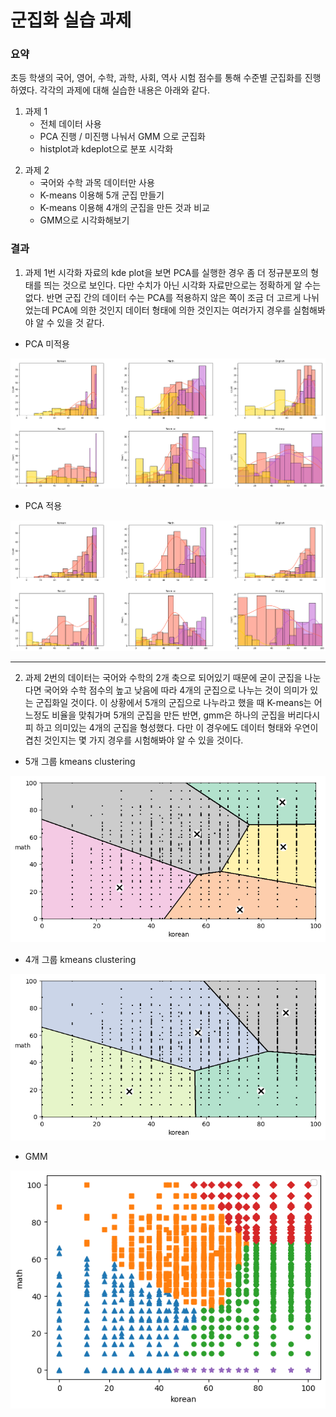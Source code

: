 # 군집화 실습 과제
### 요약
초등 학생의 국어, 영어, 수학, 과학, 사회, 역사 시험 점수를 통해 수준별 군집화를 진행하였다. 각각의 과제에 대해 실습한 내용은 아래와 같다.
1. 과제 1
    - 전체 데이터 사용
    - PCA 진행 / 미진행 나눠서 GMM 으로 군집화
    - histplot과 kdeplot으로 분포 시각화<p>
2. 과제 2
    - 국어와 수학 과목 데이터만 사용
    - K-means 이용해 5개 군집 만들기
    - K-means 이용해 4개의 군집을 만든 것과 비교
    - GMM으로 시각화해보기
    <p>

### 결과
1. 과제 1번 시각화 자료의 kde plot을 보면 PCA를 실행한 경우 좀 더 정규분포의 형태를 띄는 것으로 보인다. 다만 수치가 아닌 시각화 자료만으로는 정확하게 알 수는 없다. 반면 군집 간의 데이터 수는 PCA를 적용하지 않은 쪽이 조금 더 고르게 나뉘었는데 PCA에 의한 것인지 데이터 형태에 의한 것인지는 여러가지 경우를 실험해봐야 알 수 있을 것 같다.<p>
- PCA 미적용
<img src="https://github.com/jjun2648/ML_training/blob/main/%EA%B5%B0%EC%A7%91%ED%99%94%20%EC%8B%A4%EC%8A%B5%20%EA%B3%BC%EC%A0%9C/images/non_pca.png">

- PCA 적용
<img src="https://github.com/jjun2648/ML_training/blob/main/%EA%B5%B0%EC%A7%91%ED%99%94%20%EC%8B%A4%EC%8A%B5%20%EA%B3%BC%EC%A0%9C/images/pca.png">

---
2. 과제 2번의 데이터는 국어와 수학의 2개 축으로 되어있기 때문에 굳이 군집을 나눈다면 국어와 수학 점수의 높고 낮음에 따라 4개의 군집으로 나누는 것이 의미가 있는 군집화일 것이다. 이 상황에서 5개의 군집으로 나누라고 했을 때 K-means는 어느정도 비율을 맞춰가며 5개의 군집을 만든 반면, gmm은 하나의 군집을 버리다시피 하고 의미있는 4개의 군집을 형성했다. 다만 이 경우에도 데이터 형태와 우연이 겹친 것인지는 몇 가지 경우를 시험해봐야 알 수 있을 것이다.

- 5개 그룹 kmeans clustering
<img src="https://github.com/jjun2648/ML_training/blob/main/%EA%B5%B0%EC%A7%91%ED%99%94%20%EC%8B%A4%EC%8A%B5%20%EA%B3%BC%EC%A0%9C/images/kmeans_5.png">

- 4개 그룹 kmeans clustering
<img src="https://github.com/jjun2648/ML_training/blob/main/%EA%B5%B0%EC%A7%91%ED%99%94%20%EC%8B%A4%EC%8A%B5%20%EA%B3%BC%EC%A0%9C/images/kmeans_4.png">

- GMM
<img src="https://github.com/jjun2648/ML_training/blob/main/%EA%B5%B0%EC%A7%91%ED%99%94%20%EC%8B%A4%EC%8A%B5%20%EA%B3%BC%EC%A0%9C/images/GMM.png">

